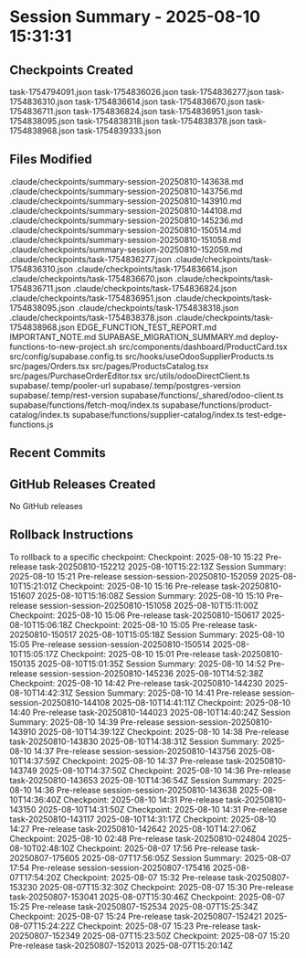 # Session Summary - 2025-08-10 15:31:31

## Checkpoints Created
task-1754794091.json
task-1754836026.json
task-1754836277.json
task-1754836310.json
task-1754836614.json
task-1754836670.json
task-1754836711.json
task-1754836824.json
task-1754836951.json
task-1754838095.json
task-1754838318.json
task-1754838378.json
task-1754838968.json
task-1754839333.json

## Files Modified
.claude/checkpoints/summary-session-20250810-143638.md
.claude/checkpoints/summary-session-20250810-143756.md
.claude/checkpoints/summary-session-20250810-143910.md
.claude/checkpoints/summary-session-20250810-144108.md
.claude/checkpoints/summary-session-20250810-145236.md
.claude/checkpoints/summary-session-20250810-150514.md
.claude/checkpoints/summary-session-20250810-151058.md
.claude/checkpoints/summary-session-20250810-152059.md
.claude/checkpoints/task-1754836277.json
.claude/checkpoints/task-1754836310.json
.claude/checkpoints/task-1754836614.json
.claude/checkpoints/task-1754836670.json
.claude/checkpoints/task-1754836711.json
.claude/checkpoints/task-1754836824.json
.claude/checkpoints/task-1754836951.json
.claude/checkpoints/task-1754838095.json
.claude/checkpoints/task-1754838318.json
.claude/checkpoints/task-1754838378.json
.claude/checkpoints/task-1754838968.json
EDGE_FUNCTION_TEST_REPORT.md
IMPORTANT_NOTE.md
SUPABASE_MIGRATION_SUMMARY.md
deploy-functions-to-new-project.sh
src/components/dashboard/ProductCard.tsx
src/config/supabase.config.ts
src/hooks/useOdooSupplierProducts.ts
src/pages/Orders.tsx
src/pages/ProductsCatalog.tsx
src/pages/PurchaseOrderEditor.tsx
src/utils/odooDirectClient.ts
supabase/.temp/pooler-url
supabase/.temp/postgres-version
supabase/.temp/rest-version
supabase/functions/_shared/odoo-client.ts
supabase/functions/fetch-moq/index.ts
supabase/functions/product-catalog/index.ts
supabase/functions/supplier-catalog/index.ts
test-edge-functions.js

## Recent Commits


## GitHub Releases Created
No GitHub releases

## Rollback Instructions
To rollback to a specific checkpoint:
Checkpoint: 2025-08-10 15:22	Pre-release	task-20250810-152212	2025-08-10T15:22:13Z
Session Summary: 2025-08-10 15:21	Pre-release	session-session-20250810-152059	2025-08-10T15:21:01Z
Checkpoint: 2025-08-10 15:16	Pre-release	task-20250810-151607	2025-08-10T15:16:08Z
Session Summary: 2025-08-10 15:10	Pre-release	session-session-20250810-151058	2025-08-10T15:11:00Z
Checkpoint: 2025-08-10 15:06	Pre-release	task-20250810-150617	2025-08-10T15:06:18Z
Checkpoint: 2025-08-10 15:05	Pre-release	task-20250810-150517	2025-08-10T15:05:18Z
Session Summary: 2025-08-10 15:05	Pre-release	session-session-20250810-150514	2025-08-10T15:05:17Z
Checkpoint: 2025-08-10 15:01	Pre-release	task-20250810-150135	2025-08-10T15:01:35Z
Session Summary: 2025-08-10 14:52	Pre-release	session-session-20250810-145236	2025-08-10T14:52:38Z
Checkpoint: 2025-08-10 14:42	Pre-release	task-20250810-144230	2025-08-10T14:42:31Z
Session Summary: 2025-08-10 14:41	Pre-release	session-session-20250810-144108	2025-08-10T14:41:11Z
Checkpoint: 2025-08-10 14:40	Pre-release	task-20250810-144023	2025-08-10T14:40:24Z
Session Summary: 2025-08-10 14:39	Pre-release	session-session-20250810-143910	2025-08-10T14:39:12Z
Checkpoint: 2025-08-10 14:38	Pre-release	task-20250810-143830	2025-08-10T14:38:31Z
Session Summary: 2025-08-10 14:37	Pre-release	session-session-20250810-143756	2025-08-10T14:37:59Z
Checkpoint: 2025-08-10 14:37	Pre-release	task-20250810-143749	2025-08-10T14:37:50Z
Checkpoint: 2025-08-10 14:36	Pre-release	task-20250810-143653	2025-08-10T14:36:54Z
Session Summary: 2025-08-10 14:36	Pre-release	session-session-20250810-143638	2025-08-10T14:36:40Z
Checkpoint: 2025-08-10 14:31	Pre-release	task-20250810-143150	2025-08-10T14:31:50Z
Checkpoint: 2025-08-10 14:31	Pre-release	task-20250810-143117	2025-08-10T14:31:17Z
Checkpoint: 2025-08-10 14:27	Pre-release	task-20250810-142642	2025-08-10T14:27:06Z
Checkpoint: 2025-08-10 02:48	Pre-release	task-20250810-024804	2025-08-10T02:48:10Z
Checkpoint: 2025-08-07 17:56	Pre-release	task-20250807-175605	2025-08-07T17:56:05Z
Session Summary: 2025-08-07 17:54	Pre-release	session-session-20250807-175416	2025-08-07T17:54:20Z
Checkpoint: 2025-08-07 15:32	Pre-release	task-20250807-153230	2025-08-07T15:32:30Z
Checkpoint: 2025-08-07 15:30	Pre-release	task-20250807-153041	2025-08-07T15:30:46Z
Checkpoint: 2025-08-07 15:25	Pre-release	task-20250807-152534	2025-08-07T15:25:34Z
Checkpoint: 2025-08-07 15:24	Pre-release	task-20250807-152421	2025-08-07T15:24:22Z
Checkpoint: 2025-08-07 15:23	Pre-release	task-20250807-152349	2025-08-07T15:23:50Z
Checkpoint: 2025-08-07 15:20	Pre-release	task-20250807-152013	2025-08-07T15:20:14Z
